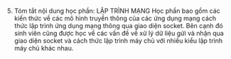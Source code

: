 5. Tóm tắt nội dung học phần: LẬP TRÌNH MẠNG
Học phần bao gồm các kiến thức về các mô hình truyền thông của các ứng
dụng mạng cách thức lập trình ứng dụng mạng thông qua giao diện socket.
Bên cạnh đó sinh viên cũng được học về các vấn đề về xử lý dữ liệu gửi
và nhận qua giao diện socket và cách thức lập trình máy chủ với nhiều
kiểu lập trình máy chủ khác nhau.
